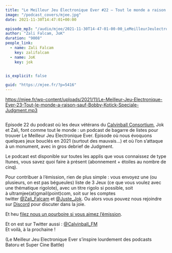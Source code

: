 ```yaml
---
title: "Le Meilleur Jeu Électronique Ever #22 – Tout le monde a raison sauf Bobby Kotick (Spéciale Judgment)"
image: "/podcast_covers/mjee.jpg"
date: 2021-11-30T14:47:01+00:00

episode_mp3: "/audio/mjee/2021-11-30T14-47-01-00-00_LeMeilleurJeulectroniqueEver22ToutlemondearaisonsaufBobbyKotickSpcialeJudgment.mp3"
author: "Zali Falcam, JoK"
duration: "9008"
people_link: 
  - name: Zali Falcam
    key: zalifalcam
  - name: JoK
    key: jok


is_explicit: false

guid: "https://mjee.fr/?p=5416"
---
```


<PodcastHeader/>

<!-- ECRIRE LA DESCRIPTION DE L'EPISODE SOUS CETTE LIGNE -->

 
<a href="https://mjee.fr/wp-content/uploads/2021/11/Le-Meilleur-Jeu-Electronique-Ever-23-Tout-le-monde-a-raison-sauf-Bobby-Kotick-Speciale-Judgment.mp3" rel="nofollow">https://mjee.fr/wp-content/uploads/2021/11/Le-Meilleur-Jeu-Electronique-Ever-23-Tout-le-monde-a-raison-sauf-Bobby-Kotick-Speciale-Judgment.mp3</a>
 



<img src="https://i0.wp.com/mjee.fr/wp-content/uploads/2021/11/mj30.jpg?resize=400%2C400&amp;ssl=1" alt="">



<p>Episode 22 du podcast où les deux vétérans du <a href="https://calvinballradio.wordpress.com/" rel="nofollow">Calvinball Consortium</a>, Jok et Zali, font comme tout le monde : un podcast de bagarre de listes pour trouver&nbsp;Le Meilleur Jeu Electronique Ever. Episode où nous évoquons quelques jeux bouclés en 2021 (surtout des mauvais…) et où l’on s’attaque à un monument, avec in gros debrief de Judgment.</p>



<p>Le podcast est disponible sur toutes les applis que vous connaissez de type Itunes, vous savez quoi faire à présent (abonnement + étoiles au nombre de cinq).</p>



<p>Pour contribuer à l’émission, rien de plus simple : vous envoyez une (ou plusieurs, on est pas bégueules) liste de&nbsp;3 Jeux&nbsp;(ce que vous voulez avec une thématique rigolote), avec un titre rigolo si possible, soit à&nbsp;ultramjee(at)gmail(point)com, soit sur les comptes twitter&nbsp;<a href="https://twitter.com/Zali_Falcam" rel="nofollow">@Zali_Falcam</a>&nbsp;et&nbsp;<a href="https://twitter.com/Juste_JoK" rel="nofollow">@Juste_Jok</a>.&nbsp;Ou alors vous pouvez nous rejoindre sur&nbsp;<a href="https://discord.gg/4RnA9v7" rel="nofollow">Discord</a>&nbsp;pour discuter dans la joie.</p>



<p>Et heu <a href="https://www.patreon.com/calvinball/posts" rel="nofollow">filez nous un pourboire si vous aimez l’émission</a>.</p>



<p>Et on est sur Twitter aussi :&nbsp;<a href="https://twitter.com/Calvinball_FM?lang=fr" rel="nofollow">@Calvinball_FM</a><br>Et voilà, à la prochaine !</p>



<p>(Le Meilleur Jeu Electronique Ever s’inspire lourdement des podcasts Batoru et Super Cine Battle)</p>


